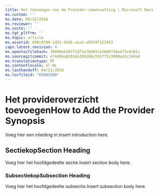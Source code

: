 ```yaml
---
title: Het toevoegen van de Provider-samenvatting | Microsoft Docs
ms.custom: ''
ms.date: 09/12/2016
ms.reviewer: ''
ms.suite: ''
ms.tgt_pltfrm: ''
ms.topic: article
ms.assetid: 698c8f09-1d51-4266-a1a1-e83547123913
caps.latest.revision: 4
ms.openlocfilehash: 39896eb16571d73a78d043a3b06734eb73cdc81c
ms.sourcegitcommit: e7445ba8203da304286c591ff513900ad1c244a4
ms.translationtype: MT
ms.contentlocale: nl-NL
ms.lasthandoff: 04/23/2019
ms.locfileid: "62083260"
---
```

# <a name="how-to-add-the-provider-synopsis"></a><span data-ttu-id="bf019-102">Het provideroverzicht toevoegen</span><span class="sxs-lookup"><span data-stu-id="bf019-102">How to Add the Provider Synopsis</span></span>
<span data-ttu-id="bf019-103">Voeg hier een inleiding in.</span><span class="sxs-lookup"><span data-stu-id="bf019-103">Insert introduction here.</span></span>

## <a name="section-heading"></a><span data-ttu-id="bf019-104">Sectiekop</span><span class="sxs-lookup"><span data-stu-id="bf019-104">Section Heading</span></span>
 <span data-ttu-id="bf019-105">Voeg hier het hoofdgedeelte sectie.</span><span class="sxs-lookup"><span data-stu-id="bf019-105">Insert section body here.</span></span>

### <a name="subsection-heading"></a><span data-ttu-id="bf019-106">Subsectiekop</span><span class="sxs-lookup"><span data-stu-id="bf019-106">Subsection Heading</span></span>
 <span data-ttu-id="bf019-107">Voeg hier het hoofdgedeelte subsectie.</span><span class="sxs-lookup"><span data-stu-id="bf019-107">Insert subsection body here.</span></span>
